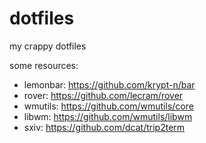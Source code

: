 # dotfiles

my crappy dotfiles

some resources:

- lemonbar: https://github.com/krypt-n/bar
- rover: https://github.com/lecram/rover
- wmutils: https://github.com/wmutils/core
- libwm: https://github.com/wmutils/libwm
- sxiv: https://github.com/dcat/trip2term
